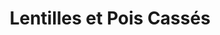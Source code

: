 ---
title: "Lentilles et Pois Cassés"
url: /le-mayet-de-montagne/lentilles-et-pois-casses/
shop: commodité
---